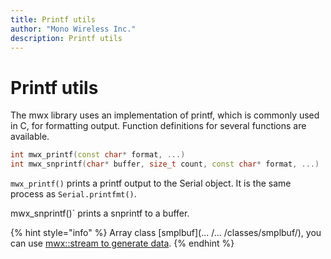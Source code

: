 ```yaml
---
title: Printf utils
author: "Mono Wireless Inc."
description: Printf utils
---
```

# Printf utils

The mwx library uses an implementation of printf, which is commonly used in C, for formatting output. Function definitions for several functions are available.

```cpp
int mwx_printf(const char* format, ...)
int mwx_snprintf(char* buffer, size_t count, const char* format, ...)
```

`mwx_printf()` prints a printf output to the Serial object. It is the same process as `Serial.printfmt()`.

mwx_snprintf()` prints a snprintf to a buffer.

{% hint style="info" %}
Array class [smplbuf](... /... /classes/smplbuf/), you can use [mwx::stream to generate data](../../classes/smplbuf/README.md#mwxstreamdedta).
{% endhint %}
